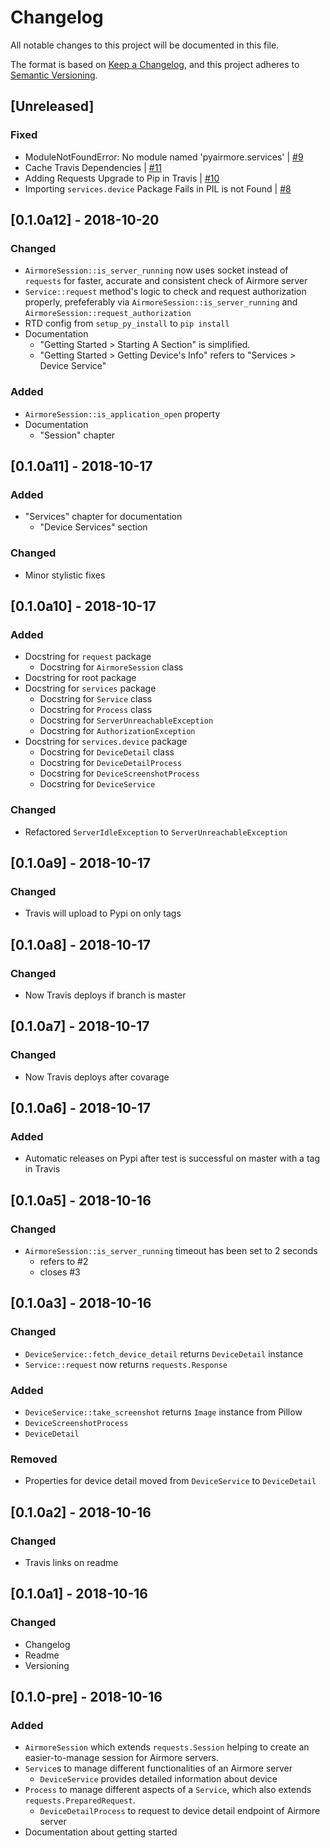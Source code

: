 # Changelog
All notable changes to this project will be documented in this file.

The format is based on [Keep a Changelog](https://keepachangelog.com/en/1.0.0/),
and this project adheres to [Semantic Versioning](https://semver.org/spec/v2.0.0.html).

## [Unreleased]
### Fixed
 - ModuleNotFoundError: No module named 'pyairmore.services' | [#9](https://github.com/erayerdin/pyairmore/issues/9)
 - Cache Travis Dependencies | [#11](https://github.com/erayerdin/pyairmore/issues/11)
 - Adding Requests Upgrade to Pip in Travis | [#10](https://github.com/erayerdin/pyairmore/issues/10)
 - Importing `services.device` Package Fails in PIL is not Found | [#8](https://github.com/erayerdin/pyairmore/issues/8)

## [0.1.0a12] - 2018-10-20
### Changed
 - `AirmoreSession::is_server_running` now uses socket instead of `requests`
 for faster, accurate and consistent check of Airmore server
 - `Service::request` method's logic to check and request authorization
 properly, prefeferably via `AirmoreSession::is_server_running` and
 `AirmoreSession::request_authorization`
 - RTD config from `setup_py_install` to `pip install`
 - Documentation
   - "Getting Started > Starting A Section" is simplified.
   - "Getting Started > Getting Device's Info" refers to "Services > Device Service"

### Added
 - `AirmoreSession::is_application_open` property
 - Documentation
   - "Session" chapter

## [0.1.0a11] - 2018-10-17
### Added
 - "Services" chapter for documentation
   - "Device Services" section

### Changed
 - Minor stylistic fixes

## [0.1.0a10] - 2018-10-17
### Added
 - Docstring for `request` package
   - Docstring for `AirmoreSession` class
 - Docstring for root package
 - Docstring for `services` package
   - Docstring for `Service` class
   - Docstring for `Process` class
   - Docstring for `ServerUnreachableException`
   - Docstring for `AuthorizationException`
 - Docstring for `services.device` package
   - Docstring for `DeviceDetail` class
   - Docstring for `DeviceDetailProcess`
   - Docstring for `DeviceScreenshotProcess`
   - Docstring for `DeviceService`

### Changed
 - Refactored `ServerIdleException` to `ServerUnreachableException`

## [0.1.0a9] - 2018-10-17
### Changed
 - Travis will upload to Pypi on only tags

## [0.1.0a8] - 2018-10-17
### Changed
 - Now Travis deploys if branch is master

## [0.1.0a7] - 2018-10-17
### Changed
 - Now Travis deploys after covarage

## [0.1.0a6] - 2018-10-17
### Added
 - Automatic releases on Pypi after test is successful on master with a tag in Travis

## [0.1.0a5] - 2018-10-16
### Changed
 - `AirmoreSession::is_server_running` timeout has been set to 2 seconds
   - refers to #2
   - closes #3

## [0.1.0a3] - 2018-10-16
### Changed
 - `DeviceService::fetch_device_detail` returns `DeviceDetail` instance
 - `Service::request` now returns `requests.Response`

### Added
 - `DeviceService::take_screenshot` returns `Image` instance from Pillow
 - `DeviceScreenshotProcess`
 - `DeviceDetail`
 
### Removed
 - Properties for device detail moved from `DeviceService` to `DeviceDetail`

## [0.1.0a2] - 2018-10-16
### Changed
 - Travis links on readme

## [0.1.0a1] - 2018-10-16
### Changed
 - Changelog
 - Readme
 - Versioning

## [0.1.0-pre] - 2018-10-16
### Added
 - `AirmoreSession` which extends `requests.Session` helping to create an
 easier-to-manage session for Airmore servers.
 - `Service`s to manage different functionalities of an Airmore server
   - `DeviceService` provides detailed information about device
 - `Process` to manage different aspects of a `Service`, which also extends
 `requests.PreparedRequest`.
   - `DeviceDetailProcess` to request to device detail endpoint of Airmore server
 - Documentation about getting started
